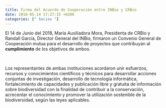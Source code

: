 ```yaml
---
title: Firma del Acuerdo de Cooperación entre INBio y CRBio
date: 2018-05-14 17:27:15 +0200
categories: [" Socios "]
---
```

<script type="text/javascript"> 

function horaLocal(hileraFechaHora) {
  var fecha = new Date(hileraFechaHora);   // The function convert the parameter ISO Date string to the local hour HH:MM.
  var horas = fecha.getHours();
  var minutos = fecha.getMinutes();
  
  if (horas < 10) {
     horas = "0" + horas.toString();
  }
  if (minutos < 10) {
     minutos = "0" + minutos.toString();
  }
  return horas + ":" + minutos;
};

function UTCLocal(hileraFechaHora) {
  var fecha = new Date(hileraFechaHora);    // The function convert the parameter ISO Date string to the UTC shift.
  var desfase = (0-fecha.getTimezoneOffset())/60;
  if (desfase > 0) {
     desfase = "+" + desfase.toString();
  } else {
     desfase = desfase.toString();
  }
  return "UTC"+desfase;
};

function DiaLocal(hileraFechaHora, lineas, fomatWeekDay = 'short', formatMonth = 'short', locale = 'en-US') {
  // The function convert the parameter ISO Date string to the day string.
  // lineas indicates if the result is more than 1 line (No:0, Yes:1)

  var fecha = new Date(hileraFechaHora);
  var nombreDia = fecha.date.toLocaleDateString(locale, { weekday: formatWeekDay });
  var nombreMes = fecha.date.toLocaleDateString(locale, { month: formatMonth });
  if (lineas = 1) {
    nombreDia = nombreDia + "<br>";
  } else {
    nombreDia = nombreDia + " ";
  }
  nombreDia = nombreDia + fecha.getDate() + " " + nombreMes;
  return nombreDia;
}
</script>

El 14 de Junio del 2018, María Auxiliadora Mora, Presidenta de CRBio y Randall García, Director General del INBio, firmaron un Convenio General de Cooperación mutua para el desarrollo de proyectos que contribuyan al <b>cumplimiento</b> de los objetivos de ambos.

<script type="text/javascript">
  var hileraDiaYHora = '2018-06-14T15:27:15Z';
  document.write( horaLocal(hileraDiaYHora) );<br>
  document.write( UTCLocal(hileraDiaYHora) );<br>
  document.write( DiaLocal(hileraDiaYHora, 1, 'short', 'short', 'en-US') );
  
</script><br>

Los representantes de ambas instituciones acordaron unir esfuerzos, recursos y conocimientos científicos y técnicos para desarrollar acciones conjuntas de investigación, desarrollo de tecnología informática, fortalecimiento de capacidades y publicación libre y gratuita de información sobre biodiversidad con la finalidad de contribuir a la conservación, acrecentar el conocimiento y promover la utilización sostenible de la biodiversidad, según las leyes aplicables.







